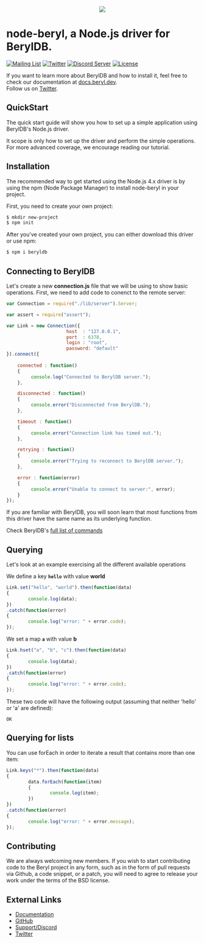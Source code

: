 <p align="center">
  <img src="https://static.beryl.dev/smaller.png">
</p>

# node-beryl, a Node.js driver for BerylDB.

[![Mailing List](https://img.shields.io/badge/email-google%20groups-4285F4 "beryldb@googlegroups.com")](https://groups.google.com/g/beryldb)
[![Twitter](https://img.shields.io/twitter/follow/beryldb?color=%23179CF0&logo=twitter&style=flat-square "@beryldb on Twitter")](https://twitter.com/beryldb)
[![Discord Server](https://badgen.net/badge/icon/discord?icon=discord&label)](https://discord.gg/23f6w9sgAd)
[![License](https://img.shields.io/badge/License-BSD%203--Clause-blue.svg)](https://opensource.org/licenses/BSD-3-Clause)
<br>


If you want to learn more about BerylDB and how to install it, feel free to check our
documentation at [docs.beryl.dev](https://docs.beryl.dev/).<br>
Follow us on [Twitter](https://twitter.com/beryldb).

## QuickStart

The quick start guide will show you how to set up a simple application using
BerylDB's Node.js driver.

It scope is only how to set up the driver and perform the simple operations.
For more advanced coverage, we encourage reading our tutorial.

## Installation

The recommended way to get started using the Node.js 4.x driver is by using the npm (Node Package Manager) to install
node-beryl in your project.

First, you need to create your own project:

```bash
$ mkdir new-project
$ npm init
```

After you've created your own project, you can either download this driver
or use npm:

```bash
$ npm i beryldb
```

## Connecting to BerylDB

Let's create a new **connection.js** file that we will be using to show
basic operations. First, we need to add code to conenct to the remote
server:

```javascript
var Connection = require("./lib/server").Server;

var assert = require("assert");

var Link = new Connection({
                      host  : "127.0.0.1",            
                      port  : 6378,           
                      login : "root",
                      password: "default"
}).connect({
  
    connected : function() 
    {
         console.log("Connected to BerylDB server.");
    },

    disconnected : function() 
    { 
         console.error("Disconnected from BerylDB.");
    },

    timeout : function() 
    {
         console.error("Connection link has timed out.");
    },

    retrying : function() 
    {
         console.error("Trying to reconnect to BerylDB server.");
    },

    error : function(error) 
    {
         console.error("Unable to connect to server:", error);
    }
});
```

If you are familiar with BerylDB, you will soon learn that most functions
from this driver have the same name as its underlying function. 

Check BerylDB's [full list of commands](https://docs.beryl.dev/commands/)

## Querying

Let's look at an example exercising all the different available operations

We define a key **``hello``** with value **world**

```javascript
Link.set("hello", "world").then(function(data) 
{
        console.log(data);
})
.catch(function(error)
{
        console.log("error: " + error.code);
});
```

We set a map **``a``** with value **b**

```javascript
Link.hset("a", "b", "c").then(function(data) 
{
        console.log(data);
})
.catch(function(error)
{
        console.log("error: " + error.code);
});
```

These two code will have the following output (assuming that neither 'hello'
or 'a' are defined):

```
OK
```

## Querying for lists

You can use forEach in order to iterate a result that contains more than one
item:

```javascript
Link.keys("*").then(function(data) 
{
        data.forEach(function(item)
        {
                console.log(item);
        })
})
.catch(function(error)
{
        console.log("error: " + error.message);
});
```

## Contributing

We are always welcoming new members. If you wish to start contributing code to the 
Beryl project in any form, such as in the form of pull requests via Github, 
a code snippet, or a patch, you will need to agree to release your work under the terms of the
BSD license.

## External Links

* [Documentation](https://docs.beryl.dev)
* [GitHub](https://github.com/beryldb/beryldb)
* [Support/Discord](https://discord.gg/23f6w9sgAd)
* [Twitter](https://twitter.com/beryldb)
